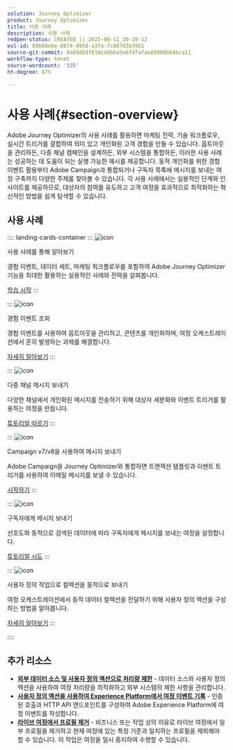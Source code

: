 ```yaml
---
solution: Journey Optimizer
product: Journey Optimizer
title: 사용 사례
description: 사용 사례
redpen-status: CREATED_||_2025-08-11_20-20-12
exl-id: 09b60e6e-8874-4950-a37a-fc807d3b39b1
source-git-commit: 0a80d8df834c48b6a5e6f4fafae89006b64bca11
workflow-type: tm+mt
source-wordcount: '335'
ht-degree: 87%

---
```


# 사용 사례{#section-overview}

Adobe Journey Optimizer의 사용 사례를 활용하면 마케팅 전략, 기술 워크플로우, 실시간 트리거를 결합하여 의미 있고 개인화된 고객 경험을 만들 수 있습니다. 옵트아웃을 관리하든, 다중 채널 캠페인을 설계하든, 외부 시스템을 통합하든, 이러한 사용 사례는 성공하는 데 도움이 되는 실행 가능한 예시를 제공합니다. 동적 개인화를 위한 경험 이벤트 활용부터 Adobe Campaign과 통합되거나 구독자 목록에 메시지를 보내는 여정 구축까지 다양한 주제를 찾아볼 수 있습니다. 각 사용 사례에서는 실용적인 단계와 인사이트를 제공하므로, 대상자의 참여를 유도하고 고객 여정을 효과적으로 최적화하는 혁신적인 방법을 쉽게 탐색할 수 있습니다.

## 사용 사례

:::: landing-cards-container
:::
![icon](https://cdn.experienceleague.adobe.com/icons/book.svg)

사용 사례를 통해 알아보기

경험 이벤트, 데이터 세트, 마케팅 워크플로우를 포함하여 Adobe Journey Optimizer 기능을 최대한 활용하는 실용적인 사례와 전략을 살펴봅니다.

[학습 시작](../using/building-journeys/jo-use-cases.md)
:::

:::
![icon](https://cdn.experienceleague.adobe.com/icons/list-check.svg)

경험 이벤트 조회

경험 이벤트를 사용하여 옵트아웃을 관리하고, 콘텐츠를 개인화하며, 여정 오케스트레이션에서 흔히 발생하는 과제를 해결합니다.

[자세히 알아보기](../using/building-journeys/exp-event-lookup.md)
:::

:::
![icon](https://cdn.experienceleague.adobe.com/icons/circle-play.svg)

다중 채널 메시지 보내기

다양한 채널에서 개인화된 메시지를 전송하기 위해 대상자 세분화와 이벤트 트리거를 활용하는 여정을 만듭니다.

[튜토리얼 따르기](../using/building-journeys/journeys-uc.md)
:::

:::
![icon](https://cdn.experienceleague.adobe.com/icons/puzzle-piece.svg)

Campaign v7/v8을 사용하여 메시지 보내기

Adobe Campaign을 Journey Optimizer와 통합하면 트랜잭션 템플릿과 이벤트 트리거를 사용하여 이메일 메시지를 보낼 수 있습니다.

[시작하기](../using/building-journeys/ajo-ac.md)
:::

:::
![icon](https://cdn.experienceleague.adobe.com/icons/list-check.svg)

구독자에게 메시지 보내기

선호도와 동적으로 검색된 데이터에 따라 구독자에게 메시지를 보내는 여정을 설정합니다.

[튜토리얼 시도](../using/building-journeys/message-to-subscribers-uc.md)
:::

:::
![icon](https://cdn.experienceleague.adobe.com/icons/code-branch.svg)

사용자 정의 작업으로 컬렉션을 동적으로 보내기

여정 오케스트레이션에서 동적 데이터 컬렉션을 전달하기 위해 사용자 정의 액션을 구성하는 방법을 알아봅니다.

[자세히 알아보기](../using/building-journeys/collections.md)
:::

::::


## 추가 리소스

- **[외부 데이터 소스 및 사용자 정의 액션으로 처리량 제한](../using/building-journeys/limit-throughput.md)** - 데이터 소스와 사용자 정의 액션을 사용하여 여정 처리량을 최적화하고 외부 시스템의 제한 사항을 관리합니다.
- **[사용자 정의 액션을 사용하여 Experience Platform에서 여정 이벤트 기록](../using/building-journeys/custom-action-aep.md)** - 인증된 호출과 HTTP API 엔드포인트를 구성하여 Adobe Experience Platform에 여정 이벤트를 작성합니다.
- **[라이브 여정에서 프로필 제거](https://experienceleague.adobe.com/en/docs/journey-optimizer/using/orchestrate-journeys/create-journey/journey-pause#journey-exit-criteria)** - 비즈니스 또는 작업 상의 이유로 라이브 여정에서 일부 프로필을 제거하고 현재 여정에 있는 특정 기준과 일치하는 프로필을 제외해야 할 수 있습니다. 이 작업은 여정을 일시 중지하여 수행할 수 있습니다.
